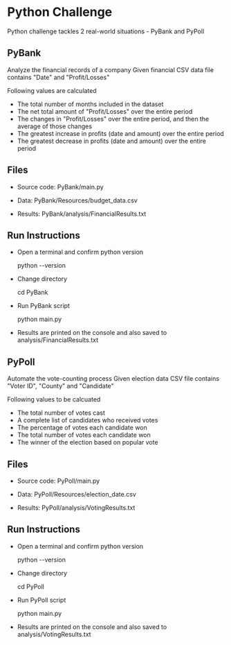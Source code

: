 # Python Challenge

Python challenge tackles 2 real-world situations - PyBank and PyPoll

## PyBank
Analyze the financial records of a company
Given financial CSV data file contains "Date" and "Profit/Losses"

Following values are calculated
* The total number of months included in the dataset
* The net total amount of "Profit/Losses" over the entire period
* The changes in "Profit/Losses" over the entire period, and then the average of those changes
* The greatest increase in profits (date and amount) over the entire period
* The greatest decrease in profits (date and amount) over the entire period

## Files
* Source code:
    PyBank/main.py
  
* Data:
    PyBank/Resources/budget_data.csv
  
* Results:
    PyBank/analysis/FinancialResults.txt

## Run Instructions

* Open a terminal and confirm python version

  python --version

* Change directory

  cd PyBank

* Run PyBank script

  python main.py

* Results are printed on the console and also saved to analysis/FinancialResults.txt
  
## PyPoll
Automate the vote-counting process
Given election data CSV file contains "Voter ID", "County" and "Candidate"

Following values to be calcuated
* The total number of votes cast
* A complete list of candidates who received votes
* The percentage of votes each candidate won
* The total number of votes each candidate won
* The winner of the election based on popular vote

## Files
* Source code:
    PyPoll/main.py
  
* Data:
    PyPoll/Resources/election_date.csv
  
* Results:
    PyPoll/analysis/VotingResults.txt

## Run Instructions

* Open a terminal and confirm python version

  python --version

* Change directory

  cd PyPoll

* Run PyPoll script

  python main.py

* Results are printed on the console and also saved to analysis/VotingResults.txt
  
    

